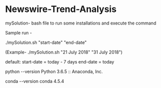# Newswire-Trend-Analysis

mySolution- bash file to run some installations and execute the command

Sample run -
  
  ./mySolution.sh "start-date" "end-date"
  
  (Example- ./mySolution.sh "21 July 2018" "31 July 2018")
  
  default:
    start-date = today - 7 days
    end-date = today

python --version
  Python 3.6.5 :: Anaconda, Inc.
  
conda --version
  conda 4.5.4

